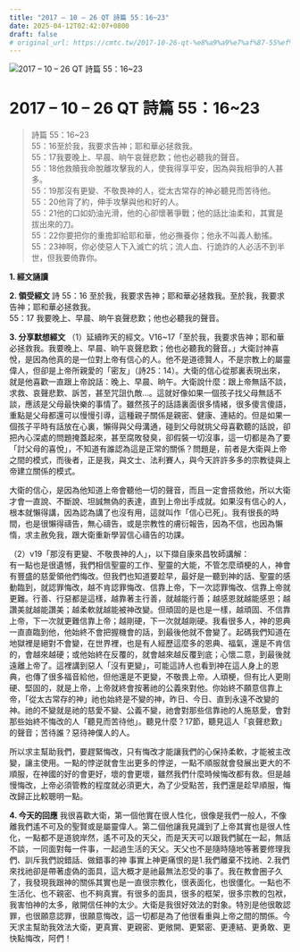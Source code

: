 ```yaml
---
title: "2017 – 10 – 26 QT 詩篇 55：16~23"
date: 2025-04-12T02:42:07+0800
draft: false
# original_url: https://cmtc.tw/2017-10-26-qt-%e8%a9%a9%e7%af%87-55%ef%bc%9a1623
---
```


![2017 – 10 – 26 QT 詩篇 55：16\~23](/images/qt.jpg   "2017 – 10 – 26 QT 詩篇 55：16\~23")

# 2017 – 10 – 26 QT 詩篇 55：16\~23

> 詩篇 55：16\~23  
> 55：16至於我，我要求告神；耶和華必拯救我。  
> 55：17我要晚上、早晨、晌午哀聲悲歎；他也必聽我的聲音。  
> 55：18他救贖我命脫離攻擊我的人，使我得享平安，因為與我相爭的人甚多。  
> 55：19那沒有更變、不敬畏神的人，從太古常存的神必聽見而苦待他。  
> 55：20他背了約，伸手攻擊與他和好的人。  
> 55：21他的口如奶油光滑，他的心卻懷著爭戰；他的話比油柔和，其實是拔出來的刀。  
> 55：22你要把你的重擔卸給耶和華，他必撫養你；他永不叫義人動搖。  
> 55：23神啊，你必使惡人下入滅亡的坑；流人血、行詭詐的人必活不到半世，但我要倚靠你。

**1. 經文誦讀**

**2. 領受經文**
詩 55：16 至於我，我要求告神；耶和華必拯救我。至於我，我要求告神；耶和華必拯救我。  
55：17 我要晚上、早晨、晌午哀聲悲歎；他也必聽我的聲音。

**3. 分享默想經文**
（1）延續昨天的經文。V16\~17「至於我，我要求告神；耶和華必拯救我。我要晚上、早晨、晌午哀聲悲歎；他也必聽我的聲音。」大衛討神喜悅，是因為他真的是一位對上帝有信心的人。他不是道德賢人，不是宗教上的屬靈偉人，但卻是上帝所親愛的「密友」（詩25：14）。大衛的信心從那裏表現出來，就是他喜歡一直跟上帝說話：晚上、早晨、晌午。大衛說什麼：跟上帝無話不談，求救、哀聲悲歎、訴苦，甚至咒詛仇敵…。這就好像如果一個孩子找父母無話不談，應該是父母最快樂的事情了。雖然孩子的話語裏面很多情緒，很多傻言傻語，重點是父母都還可以慢慢引導，這種親子關係是親密、健康、連結的。但是如果一個孩子平時有話放在心裏，懶得與父母溝通，碰到父母就挑父母喜歡聽的話說，卻把內心深處的問題掩蓋起來，甚至腐敗發臭，卻假裝一切沒事，這一切都是為了要「討父母的喜悅」，不知道有誰認為這是正常的關係？問題是，前者是大衛與上帝之間的模式，而後者，正是我，與文士、法利賽人，與今天許許多多的宗教徒與上帝建立關係的模式。

大衛的信心，是因為他知道上帝會聽他一切的聲音，而且一定會搭救他，所以大衛才會一直說、不斷說、坦誠無偽的表達，直到上帝出手成就。如果沒有信心的人，根本就懶得講，因為認為講了也沒有用，這就叫作「信心已死」。我有很長的時間，也是很懶得禱告，無心禱告，或是宗教性的膚衍報告，因為不信，也因為懶惰，求主赦免我，跟大衛重新學習信心禱告的功課。

（2）v19「那沒有更變、不敬畏神的人」，以下擷自康來昌牧師講解：  
有一點也是很遺憾，我們相信聖靈的工作、聖靈的大能，不管怎麼頑梗的人，神會有豐盛的慈愛領他們悔改。但我們也知道要趁早，最好是一聽到神的話、聖靈的感動臨到，就認罪悔改，越不肯認罪悔改、信靠上帝，下一次認罪悔改、信靠上帝就更難。行善、行惡都是這樣，越靠著主行善，就越能行善；越感恩就越能感恩；越讚美就越能讚美；越柔軟就越能被神改變。但頑固的是也是一樣，越頑固、不信靠上帝，下一次就更難信靠上帝；越剛硬，下一次就越剛硬。我看很多人，神的恩典一直直臨到他，他始終不會把握機會的話，到最後他就不會變了。起碼我們知道在地獄裡是絕對不會變，在世界裡，也是有人經歷這麼多的恩典、福氣，還是不肯信的，會越來越硬；或他始終在反覆的，就會越來越反覆到底；心懷二意，到最後就遠離上帝了。這裡講到惡人「沒有更變」，可能這詩人也看到神在這人身上的恩典，也傳了很多福音給他，但他還是不更變，不敬畏上帝。人頑梗，但有比人更剛硬、堅固的，就是上帝，上帝就終會按著祂的公義來對他。你始終不願意信靠上帝，「從太古常存的神」祂也始終是不變的神，昨日、今日、直到永遠不改變的神。祂的不變就是祂的慈愛不變、公義不變，祂會對那些信靠祂的人施慈愛，會對那些始終不悔改的人「聽見而苦待他」。聽見什麼？17節，聽見這人「哀聲悲歎」的聲音；苦待誰？惡待神僕人的人。

所以求主幫助我們，要趕緊悔改，只有悔改才能讓我們的心保持柔軟，才能被主改變，讓主使用。一點的悖逆就會生出更多的悖逆，一點不順服就會發展出更大的不順服，在神國的好的會更好，壞的會更壞，雖然我們什麼時候悔改都有救。但是越慢悔改，上帝必須管教的程度就必須更大，為了少受點苦，我們還是趁早順服，悔改歸正比較聰明一點。

**4. 今天的回應**
我很喜歡大衛，第一個他實在很人性化，很像是我們一般人，不像離我們遙不可及的聖賢或是屬靈偉人。第二個他讓我見識到了上帝其實也是很人性化，一點都不是道貌岸然，遙不可及的天父，而是天天可以跟我們膩在一起，無話不談，一同面對每一件事，一起過生活的天父。天父也不是隨時隨地等著要修理我們、訓斥我們說錯話、做錯事的神 事實上神更痛恨的是1.我們離棄不找祂、2.我們來找祂卻是帶著虛偽的面具，這大概才是祂最無法忍受的事了。我在教會圈子久了，我發現我跟神的關係其實也是一直很宗教化，很表面化，也很僵化。一點也不生活化、也不親密、也不夠真實。有很多的面具，很多的框架，很多宗教的包袱，我害怕神的太多，敞開信任神的太少。大衛是我很好效法的對象。特別是他很敢認罪，也很願意認罪，很願意悔改，這一切都是為了他很看重與上帝之間的關係。今天求主幫助我效法大衛，更真實、更親密、更敞開、更緊密、更連結、更勇敢、更快點悔改，阿們！
